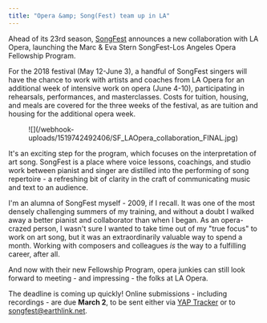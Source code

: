 ```yaml
---
title: "Opera &amp; Song(Fest) team up in LA"
---
```


Ahead of its 23rd season, [SongFest](http://www.songfest.us/) announces a new collaboration with LA Opera, launching the Marc & Eva Stern SongFest-Los Angeles Opera Fellowship Program.

For the 2018 festival (May 12-June 3), a handful of SongFest singers will have the chance to work with artists and coaches from LA Opera for an additional week of intensive work on opera (June 4-10), participating in rehearsals, performances, and masterclasses. Costs for tuition, housing, and meals are covered for the three weeks of the festival, as are tuition and housing for the additional opera week.

<figure data-type="image">
![](/webhook-uploads/1519742492406/SF_LAOpera_collaboration_FINAL.jpg)
</figure>

It's an exciting step for the program, which focuses on the interpretation of art song. SongFest is a place where voice lessons, coachings, and studio work between pianist and singer are distilled into the performing of song repertoire - a refreshing bit of clarity in the craft of communicating music and text to an audience.

I'm an alumna of SongFest myself - 2009, if I recall. It was one of the most densely challenging summers of my training, and without a doubt I walked away a better pianist and collaborator than when I began. As an opera-crazed person, I wasn't sure I wanted to take time out of my "true focus" to work on art song, but it was an extraordinarily valuable way to spend a month. Working with composers and colleagues *is* the way to a fulfilling career, after all.

And now with their new Fellowship Program, opera junkies can still look forward to meeting - and impressing - the folks at LA Opera.

The deadline is coming up quickly! Online submissions - including recordings - are due **March 2**, to be sent either via [YAP Tracker](https://www.yaptracker.com/applications/songfest-fellowship-2018) or to [songfest@earthlink.net](mailto:songfest@earthlink.net).
